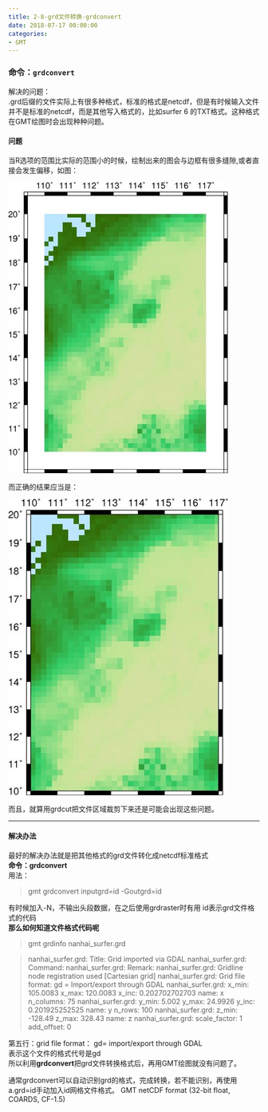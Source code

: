 ```yaml
---
title: 2-8-grd文件转换-grdconvert
date: 2018-07-17 00:00:00
categories:
- GMT
---
```

### 命令：`grdconvert`
解决的问题：  
.grd后缀的文件实际上有很多种格式，标准的格式是netcdf，但是有时候输入文件并不是标准的netcdf，而是其他写入格式的，比如surfer 6 的TXT格式。这种格式在GMT绘图时会出现种种问题。  
#### 问题
当R选项的范围比实际的范围小的时候，绘制出来的图会与边框有很多缝隙,或者直接会发生偏移，如图：  

![nanhai_surfer.jpg](/imags/7955445-a418c70de8ecbc68.jpg)  

而正确的结果应当是：  

![nanhai_netcdf.jpg](/imags/7955445-ef5e207180efae38.jpg)  


而且，就算用grdcut把文件区域裁剪下来还是可能会出现这些问题。  

---
#### 解决办法
最好的解决办法就是把其他格式的grd文件转化成netcdf标准格式    
**命令：grdconvert**  
用法：  
> gmt grdconvert inputgrd=id -Goutgrd=id 

有时候加入-N，不输出头段数据，在之后使用grdraster时有用
id表示grd文件格式的代码   
**那么如何知道文件格式代码呢**  
> gmt grdinfo nanhai_surfer.grd  

> nanhai_surfer.grd: Title: Grid imported via GDAL                                                                        nanhai_surfer.grd: Command:                                                                                             nanhai_surfer.grd: Remark:                                                                                              nanhai_surfer.grd: Gridline node registration used [Cartesian grid]                                                     nanhai_surfer.grd: Grid file format: gd = Import/export through GDAL                                                    nanhai_surfer.grd: x_min: 105.0083 x_max: 120.0083 x_inc: 0.202702702703 name: x n_columns: 75                          nanhai_surfer.grd: y_min: 5.002 y_max: 24.9926 y_inc: 0.201925252525 name: y n_rows: 100                                nanhai_surfer.grd: z_min: -128.49 z_max: 328.43 name: z                                                                 nanhai_surfer.grd: scale_factor: 1 add_offset: 0 

第五行：grid file format： gd= import/export through GDAL  
表示这个文件的格式代号是gd  
所以利用**grdconvert**把grd文件转换格式后，再用GMT绘图就没有问题了。


通常grdconvert可以自动识别grd的格式，完成转换，若不能识别，再使用a.grd=id手动加入id网格文件格式。
GMT netCDF format (32-bit float, COARDS, CF-1.5)


